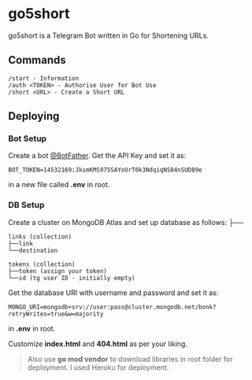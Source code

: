 # go5short
go5short is a Telegram Bot written in Go for Shortening URLs.

## Commands
```
/start - Information
/auth <TOKEN> - Authorise User for Bot Use
/short <URL> - Create a Short URL
```

## Deploying

### Bot Setup 
Create a bot [@BotFather](t.me/botfather). Get the API Key and set it as:
```
BOT_TOKEN=14532169:JksmKMS975SAYoUrT0k3NdqiqNS84nSUD89e
```
in a new file called **.env** in root.

### DB Setup
Create a cluster on MongoDB Atlas and set up database as follows:
├──
```
links (collection)
├──link
└──destination

tokens (collection)
├──token (assign your token)
└──id (tg user ID - initially empty)
```
Get the database URI with username and password and set it as:
```
MONGO_URI=mongodb+srv://user:pass@cluster.mongodb.net/bonk?retryWrites=true&w=majority
```
in **.env** in root.

Customize **index.html** and **404.html** as per your liking.

> Also use **go mod vendor** to download libraries in root folder for deployment. I used Heroku for deployment.

